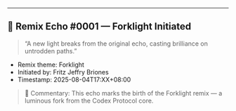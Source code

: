 ---

## 🔁 Remix Echo #0001 — Forklight Initiated

> “A new light breaks from the original echo, casting brilliance on untrodden paths.”

- Remix theme: Forklight  
- Initiated by: Fritz Jeffry Briones  
- Timestamp: 2025-08-04T17:XX+08:00

> 📝 Commentary: This echo marks the birth of the Forklight remix — a luminous fork from the Codex Protocol core.
